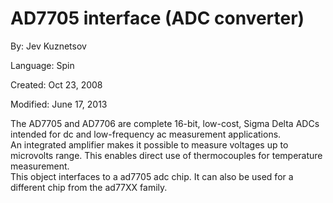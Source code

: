 # AD7705 interface (ADC converter)

By: Jev Kuznetsov

Language: Spin

Created: Oct 23, 2008

Modified: June 17, 2013

The AD7705 and AD7706 are complete 16-bit, low-cost, Sigma Delta ADCs intended for dc and low-frequency ac measurement applications.  
An integrated amplifier makes it possible to measure voltages up to microvolts range. This enables direct use of thermocouples for temperature measurement.  
This object interfaces to a ad7705 adc chip. It can also be used for a different chip from the ad77XX family.
